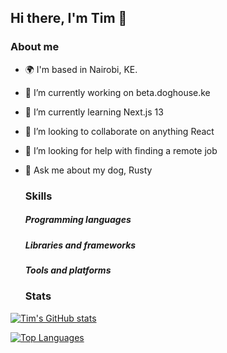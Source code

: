 ## Hi there, I'm Tim 👋

### About me
- 🌍  I'm based in Nairobi, KE.
- 🔭 I’m currently working on beta.doghouse.ke
- 🌱 I’m currently learning Next.js 13
- 👯 I’m looking to collaborate on anything React
- 🤔 I’m looking for help with finding a remote job
- 💬 Ask me about my dog, Rusty

  ### Skills
  ##### Programming languages
  ##### Libraries and frameworks
  ##### Tools and platforms


  ### Stats
[![Tim's GitHub stats](https://github-readme-stats-timonjagi.vercel.app/api?username=timonjagi)](https://github.com/anuraghazra/github-readme-stats)

[![Top Languages](https://github-readme-stats-timonjagi.vercel.app/api/top-langs/?username=timonjagi)](https://github.com/anuraghazra/github-readme-stats)

